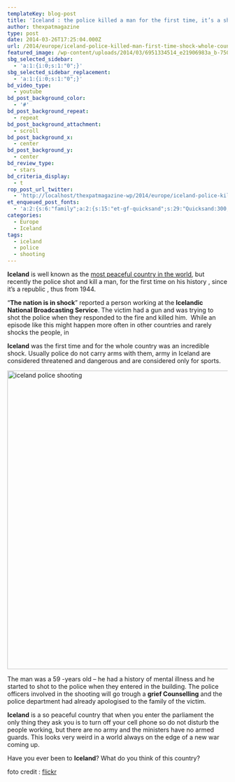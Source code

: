 ```yaml
---
templateKey: blog-post
title: 'Iceland : the police killed a man for the first time, it’s a shock for the country'
author: thexpatmagazine
type: post
date: 2014-03-26T17:25:04.000Z
url: /2014/europe/iceland-police-killed-man-first-time-shock-whole-country/
featured_image: /wp-content/uploads/2014/03/6951334514_e21906983a_b-750x500.jpg
sbg_selected_sidebar:
  - 'a:1:{i:0;s:1:"0";}'
sbg_selected_sidebar_replacement:
  - 'a:1:{i:0;s:1:"0";}'
bd_video_type:
  - youtube
bd_post_background_color:
  - '#'
bd_post_background_repeat:
  - repeat
bd_post_background_attachment:
  - scroll
bd_post_background_x:
  - center
bd_post_background_y:
  - center
bd_review_type:
  - stars
bd_criteria_display:
  - t
rop_post_url_twitter:
  - 'http://localhost/thexpatmagazine-wp/2014/europe/iceland-police-killed-man-first-time-shock-whole-country/?utm_source=ReviveOldPost&utm_medium=social&utm_campaign=ReviveOldPost'
et_enqueued_post_fonts:
  - 'a:2:{s:6:"family";a:2:{s:15:"et-gf-quicksand";s:29:"Quicksand:300,regular,500,700";s:10:"et-gf-lato";s:75:"Lato:100,100italic,300,300italic,regular,italic,700,700italic,900,900italic";}s:6:"subset";a:2:{i:0;s:5:"latin";i:1;s:9:"latin-ext";}}'
categories:
  - Europe
  - Iceland
tags:
  - iceland
  - police
  - shooting
---
```


**Iceland** is well known as the [most peaceful country in the world][1], but recently the police shot and kill a man, for the first time on his history , since it&#8217;s a republic , thus from 1944.

&#8220;**The nation is in shock**&#8221; reported a person working at the **Icelandic National Broadcasting Service**. The victim had a gun and was trying to<!--more--> shot the police when they responded to the fire and killed him.  While an episode like this might happen more often in other countries and rarely shocks the people, in

**Iceland** was the first time and for the whole country was an incredible shock. Usually police do not carry arms with them, army in Iceland are considered threatened and dangerous and are considered only for sports.

[<img class="alignnone size-full wp-image-134" alt="iceland police shooting" src="http://localhost/thexpatmagazine-wp/wp-content/uploads/2014/03/6951334514_e21906983a_b.jpg" width="1024" height="683" srcset="http://localhost/thexpatmagazine-wp/wp-content/uploads/2014/03/6951334514_e21906983a_b.jpg 1024w, http://localhost/thexpatmagazine-wp/wp-content/uploads/2014/03/6951334514_e21906983a_b-300x200.jpg 300w, http://localhost/thexpatmagazine-wp/wp-content/uploads/2014/03/6951334514_e21906983a_b-768x512.jpg 768w, http://localhost/thexpatmagazine-wp/wp-content/uploads/2014/03/6951334514_e21906983a_b-750x500.jpg 750w" sizes="(max-width: 1024px) 100vw, 1024px" />][2]

The man was a 59 -years old &#8211; he had a history of mental illness and he started to shot to the police when they entered in the building. The police officers involved in the shooting will go trough a **grief Counselling** and the police department had already apologised to the family of the victim.

**Iceland** is a so peaceful country that when you enter the parliament the only thing they ask you is to turn off your cell phone so do not disturb the people working, but there are no army and the ministers have no armed guards. This looks very weird in a world always on the edge of a new war coming up.

Have you ever been to **Iceland**? What do you think of this country?

foto credit : <a href="https://www.flickr.com/photos/8058853@N06/6951334514/in/photolist-bAgpz5-bPb3H8-bPhLQH-aeVedi-a6yJSj-9WfgDA-8CUEqN-bPhLU2-bAo8qh-bPhLZx-bPhM3z-bAo8es-bAo84d-bPhLyV-bPhLSa-bAo8gE-bAo8od-bPhLCt-bPhM2r-ixj2HW" target="_blank">flickr</a>

[1]: http://localhost/thexpatmagazine-wp/2014/living-abroad/most-peaceful-countries-world/ 'The ten most peaceful countries in the world'
[2]: http://localhost/thexpatmagazine-wp/wp-content/uploads/2014/03/6951334514_e21906983a_b.jpg
